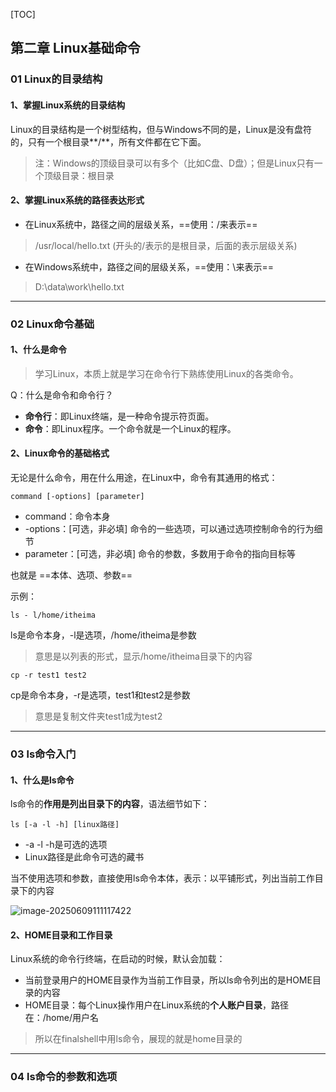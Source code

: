 [TOC]

## 第二章 Linux基础命令

### 01 Linux的目录结构

#### 1、掌握Linux系统的目录结构

Linux的目录结构是一个树型结构，但与Windows不同的是，Linux是没有盘符的，只有一个根目录**/**，所有文件都在它下面。

> 注：Windows的顶级目录可以有多个（比如C盘、D盘）；但是Linux只有一个顶级目录：根目录

#### 2、掌握Linux系统的路径表达形式

- 在Linux系统中，路径之间的层级关系，==使用：/来表示==

> /usr/local/hello.txt (开头的/表示的是根目录，后面的表示层级关系)

- 在Windows系统中，路径之间的层级关系，==使用：\来表示==

> D:\data\work\hello.txt

------

### 02 Linux命令基础

#### 1、什么是命令

> 学习Linux，本质上就是学习在命令行下熟练使用Linux的各类命令。

Q：什么是命令和命令行？

- **命令行**：即Linux终端，是一种命令提示符页面。
- **命令**：即Linux程序。一个命令就是一个Linux的程序。

#### 2、Linux命令的基础格式

无论是什么命令，用在什么用途，在Linux中，命令有其通用的格式：

```shell
command [-options] [parameter]
```

- command：命令本身
- -options：[可选，非必填] 命令的一些选项，可以通过选项控制命令的行为细节
- parameter：[可选，非必填] 命令的参数，多数用于命令的指向目标等

也就是 ==本体、选项、参数==

示例：

```shell
ls - l/home/itheima
```

ls是命令本身，-l是选项，/home/itheima是参数

> 意思是以列表的形式，显示/home/itheima目录下的内容

```shell
cp -r test1 test2
```

cp是命令本身，-r是选项，test1和test2是参数

> 意思是复制文件夹test1成为test2

------

### 03 ls命令入门

#### 1、什么是ls命令

ls命令的**作用是列出目录下的内容**，语法细节如下：

```shell
ls [-a -l -h] [linux路径]
```

- -a -l -h是可选的选项
- Linux路径是此命令可选的藏书

当不使用选项和参数，直接使用ls命令本体，表示：以平铺形式，列出当前工作目录下的内容

![image-20250609111117422](C:\Users\Duuuzx\AppData\Roaming\Typora\typora-user-images\image-20250609111117422.png)

#### 2、HOME目录和工作目录

Linux系统的命令行终端，在启动的时候，默认会加载：

- 当前登录用户的HOME目录作为当前工作目录，所以ls命令列出的是HOME目录的内容
- HOME目录：每个Linux操作用户在Linux系统的**个人账户目录**，路径在：/home/用户名

> 所以在finalshell中用ls命令，展现的就是home目录的

------

### 04 ls命令的参数和选项